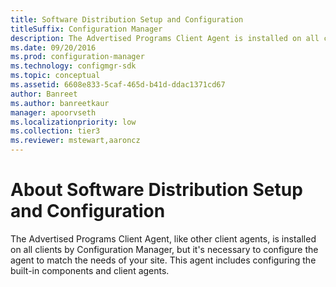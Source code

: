 ```yaml
---
title: Software Distribution Setup and Configuration
titleSuffix: Configuration Manager
description: The Advertised Programs Client Agent is installed on all clients by Configuration Manager, but it's necessary to configure the agent to match the needs of your site.
ms.date: 09/20/2016
ms.prod: configuration-manager
ms.technology: configmgr-sdk
ms.topic: conceptual
ms.assetid: 6608e833-5caf-465d-b41d-ddac1371cd67
author: Banreet
ms.author: banreetkaur
manager: apoorvseth
ms.localizationpriority: low
ms.collection: tier3
ms.reviewer: mstewart,aaroncz 
---
```

# About Software Distribution Setup and Configuration

The Advertised Programs Client Agent, like other client agents, is installed on all clients by Configuration Manager, but it's necessary to configure the agent to match the needs of your site. This agent includes configuring the built-in components and client agents.  
